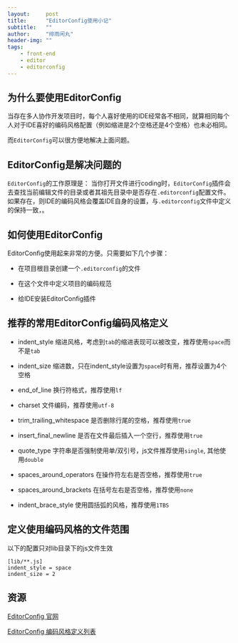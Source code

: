 ```yaml
---
layout:     post
title:      "EditorConfig使用小记"
subtitle:   ""
author:     "绯雨闲丸"
header-img: ""
tags:
    - front-end
    - editor
    - editorconfig
---
```


>

## 为什么要使用EditorConfig

当存在多人协作开发项目时，每个人喜好使用的IDE经常各不相同，就算相同每个人对于IDE喜好的编码风格配置（例如缩进是2个空格还是4个空格）也未必相同。

而`EditorConfig`可以很方便地解决上面问题。

## EditorConfig是解决问题的

`EditorConfig`的工作原理是：
当你打开文件进行coding时，`EditorConfig`插件会去查找当前编辑文件的目录或者其祖先目录中是否存在`.editorconfig`配置文件。
如果存在，则IDE的编码风格会覆盖IDE自身的设置，与`.editorconfig`文件中定义的保持一致，。

## 如何使用EditorConfig

EditorConfig使用起来非常的方便。只需要如下几个步骤：

* 在项目根目录创建一个`.editorconfig`的文件

* 在这个文件中定义项目的编码规范

* 给IDE安装EditorConfig插件

## 推荐的常用EditorConfig编码风格定义

* indent_style 缩进风格，考虑到`tab`的缩进表现可以被改变，推荐使用`space`而不是`tab`

* indent_size 缩进数，只在indent_style设置为`space`时有用，推荐设置为4个空格

* end_of_line 换行符格式，推荐使用`lf`

* charset 文件编码，推荐使用`utf-8`

* trim_trailing_whitespace 是否删除行尾的空格，推荐使用`true`

* insert_final_newline 是否在文件最后插入一个空行，推荐使用`true`

* quote_type 字符串是否强制使用单/双引号，js文件推荐使用`single`, 其他使用`double`

* spaces_around_operators 在操作符左右是否空格，推荐使用`true`

* spaces_around_brackets 在括号左右是否空格，推荐使用`none`

* indent_brace_style 使用圆括弧的风格，推荐使用`1TBS`

## 定义使用编码风格的文件范围

以下的配置只对lib目录下的js文件生效
```
[lib/**.js]
indent_style = space
indent_size = 2
```

## 资源

[EditorConfig 官网][1]

[EditorConfig 编码风格定义列表][2]

[1]: http://editorconfig.org/

[2]: https://github.com/editorconfig/editorconfig/wiki/EditorConfig-Properties













